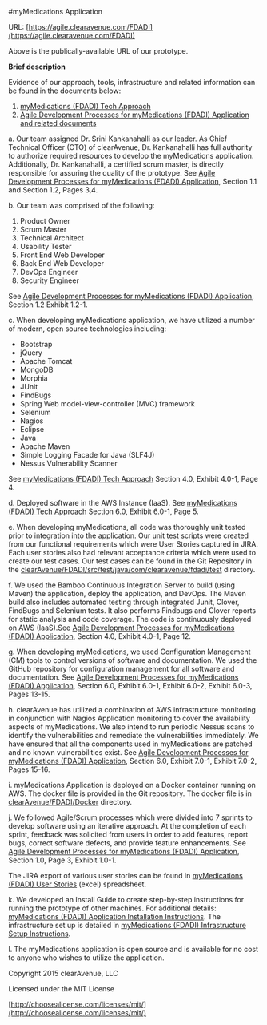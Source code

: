 #myMedications Application

URL: [https://agile.clearavenue.com/FDADI](https://agile.clearavenue.com/FDADI)

Above is the publically-available URL of our prototype.

**Brief description**

Evidence of our approach, tools, infrastructure and related information can be found in the documents below:

1. [myMedications (FDADI) Tech Approach](https://github.com/clearavenue/FDADI/tree/master/documentation)
2. [Agile Development Processes for myMedications (FDADI) Application and related documents](https://github.com/clearavenue/FDADI/tree/master/documentation)

a. Our team assigned Dr. Srini Kankanahalli as our leader. As Chief Technical Officer (CTO) of clearAvenue, Dr. Kankanahalli has full authority to authorize required resources to develop the myMedications application. Additionally, Dr. Kankanahalli, a certified scrum master, is directly responsible for assuring the quality of the prototype. 
See [Agile Development Processes for myMedications (FDADI) Application](https://github.com/clearavenue/FDADI/blob/master/documentation/Agile_Development_Processes_for_myMedications_%28FDADI%29_App_development.docx), Section 1.1 and Section 1.2, Pages 3,4.

b. Our team was comprised of the following:
1. Product Owner
2. Scrum Master
3. Technical Architect
4. Usability Tester
5. Front End Web Developer
6. Back End Web Developer
7. DevOps Engineer
8. Security Engineer

See [Agile Development Processes for myMedications (FDADI) Application](https://github.com/clearavenue/FDADI/blob/master/documentation/Agile_Development_Processes_for_myMedications_%28FDADI%29_App_development.docx), Section 1.2 Exhibit 1.2-1.

c. When developing myMedications application, we have utilized a number of modern, open source technologies including:

+ Bootstrap
+ jQuery
+ Apache Tomcat
+ MongoDB
+ Morphia
+ JUnit
+ FindBugs
+ Spring Web model-view-controller (MVC) framework
+ Selenium
+ Nagios
+ Eclipse
+ Java
+ Apache Maven
+ Simple Logging Facade for Java (SLF4J)
+ Nessus Vulnerability Scanner

See [myMedications (FDADI) Tech Approach](https://github.com/clearavenue/FDADI/blob/master/documentation/myMedications_%28FDADI%29_Tech_Approach.docx) Section 4.0, Exhibit 4.0-1, Page 4.

d. Deployed software in the AWS Instance (IaaS). See [myMedications (FDADI) Tech Approach](https://github.com/clearavenue/FDADI/blob/master/documentation/myMedications_%28FDADI%29_Tech_Approach.docx) Section 6.0, Exhibit 6.0-1, Page 5.

e. When developing myMedications, all code was thoroughly unit tested prior to integration into the application. Our unit test scripts were created from our functional requirements which were User Stories captured in JIRA. Each user stories also had relevant acceptance criteria which were used to create our test cases. Our test cases can be found in the Git Repository in the [clearAvenue/FDADI/src/test/java/com/clearavenue/fdadi/test](https://github.com/clearavenue/FDADI/tree/master/src/test/java/com/clearavenue/fdadi/test) directory.

f. We used the Bamboo Continuous Integration Server to build (using Maven) the application, deploy the application, and DevOps. The Maven build also includes automated testing through integrated Junit, Clover, FindBugs and Selenium tests.  It also performs Findbugs and Clover reports for static analysis and code coverage. The code is continuously deployed on AWS (IaaS).See [Agile Development Processes for myMedications (FDADI) Application](https://github.com/clearavenue/FDADI/blob/master/documentation/Agile_Development_Processes_for_myMedications_%28FDADI%29_App_development.docx), Section 4.0, Exhibit 4.0-1, Page 12.

g. When developing myMedications, we used Configuration Management (CM) tools to control versions of software and documentation. We used the GitHub repository for configuration management for all software and documentation. See [Agile Development Processes for myMedications (FDADI) Application](https://github.com/clearavenue/FDADI/blob/master/documentation/Agile_Development_Processes_for_myMedications_%28FDADI%29_App_development.docx), Section 6.0, Exhibit 6.0-1, Exhibit 6.0-2, Exhibit 6.0-3, Pages 13-15.

h. clearAvenue has utilized a combination of AWS infrastructure monitoring in conjunction with Nagios Application monitoring to cover the availability aspects of myMedications. We also intend to run periodic Nessus scans to identify the vulnerabilities and remediate the vulnerabilities immediately. We have ensured that all the components used in myMedications are patched and no known vulnerabilities exist. See [Agile Development Processes for myMedications (FDADI) Application](https://github.com/clearavenue/FDADI/blob/master/documentation/Agile_Development_Processes_for_myMedications_%28FDADI%29_App_development.docx), Section 6.0, Exhibit 7.0-1, Exhibit 7.0-2, Pages 15-16.

i. myMedications Application is deployed on a Docker container running on AWS. The docker file is provided in the Git repository. The docker file is in [clearAvenue/FDADI/Docker](https://github.com/clearavenue/FDADI/blob/master/docker/Dockerfile) directory.

j. We followed Agile/Scrum processes which were divided into 7 sprints to develop software using an iterative approach. At the completion of each sprint, feedback was solicited from users in order to add features, report bugs, correct software defects, and provide feature enhancements. See [Agile Development Processes for myMedications (FDADI) Application](https://github.com/clearavenue/FDADI/blob/master/documentation/Agile_Development_Processes_for_myMedications_%28FDADI%29_App_development.docx), Section 1.0, Page 3, Exhibit 1.0-1.

The JIRA export of various user stories can be found in [myMedications (FDADI) User Stories](https://github.com/clearavenue/FDADI/blob/master/documentation/myMedications_%28FDADI%29%20_User_Stories.xlsx) (excel) spreadsheet.

k. We developed an Install Guide to create step-by-step instructions for running the prototype of other machines. For additional details: [myMedications (FDADI) Application Installation Instructions](https://github.com/clearavenue/FDADI/blob/master/documentation/myMedications_%28FDADI&29_Application_Installation_Instructions.docx). The infrastructure set up is detailed in [myMedications (FDADI) Infrastructure Setup Instructions](https://github.com/clearavenue/FDADI/blob/master/documentation/myMedications_%28FDADI%29_Infrastructure_Setup_Instructions.docx).

l.   The myMedications application is open source and is available for no cost to anyone who wishes to utilize the application.

Copyright 2015 clearAvenue, LLC

Licensed under the MIT License

[http://choosealicense.com/licenses/mit/](http://choosealicense.com/licenses/mit/)